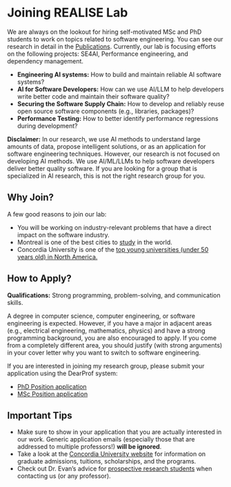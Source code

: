 # Joining REALISE Lab

We are always on the lookout for hiring self-motivated MSc and PhD students to work on topics related to software engineering. You can see our research in detail in the [Publications](/publications). Currently, our lab is focusing efforts on the following projects: SE4AI, Performance engineering, and dependency management.

- **Engineering AI systems:** How to build and maintain reliable AI software systems?
- **AI for Software Developers:** How can we use AI/LLM to help developers write better code and maintain their software quality?
- **Securing the Software Supply Chain:** How to develop and reliably reuse open source software components (e.g., libraries, packages)? 
- **Performance Testing:** How to better identify performance regressions during development?


**Disclaimer:** In our research, we use AI methods to understand large amounts of data, propose intelligent solutions, or as an application for software engineering techniques. However, our research is not focused on developing AI methods. We use AI/ML/LLMs to help software developers deliver better quality software. If you are looking for a group that is specialized in AI research, this is not the right research group for you.

## Why Join?

A few good reasons to join our lab:

- You will be working on industry-relevant problems that have a direct impact on the software industry.
- Montreal is one of the best cities to [study](https://www.topuniversities.com/city-rankings/2023) in the world.
- Concordia University is one of the [top young universities (under 50 years old) in North America.](https://www.concordia.ca/news/stories/2022/02/25/concordia-remains-tops-under-50-in-canada.html?c=/news/archive)

## How to Apply?

**Qualifications:** Strong programming, problem-solving, and communication skills.

A degree in computer science, computer engineering, or software engineering is expected. However, if you have a major in adjacent areas (e.g., electrical engineering, mathematics, physics) and have a strong programming background, you are also encouraged to apply. If you come from a completely different area, you should justify (with strong arguments) in your cover letter why you want to switch to software engineering.

If you are interested in joining my research group, please submit your application using the DearProf system: 
- [PhD Position application](https://dearprof.com/positions/67910b7f06160210cd43c880/apply)
- [MSc Position application](https://dearprof.com/positions/67910ccb06160210cd43c881/apply)

<!-- contact [diego.costa@concordia.ca](mailto:diego.costa@concordia.ca) and include: -->

<!-- - Your CV -->
<!-- - Brief cover letter including: your research interests, outline of previous research experience, preferred start date. You get a bonus point if you include which research topic you are interested in, or which papers from our group have caught your attention (see [Publications](/publications)). -->
<!-- - Unofficial transcripts -->
<!-- - (Optional) Sample of your papers (if you have any) -->

## Important Tips

- Make sure to show in your application that you are actually interested in our work. Generic application emails (especially those that are addressed to multiple professors!) **will be ignored**.
- Take a look at the [Concordia University website](https://www.concordia.ca/gradstudies/future-students.html) for information on graduate admissions, tuitions, scholarships, and the programs.
- Check out Dr. Evan’s advice for [prospective research students](https://uvasrg.github.io/prospective/) when contacting us (or any professor).